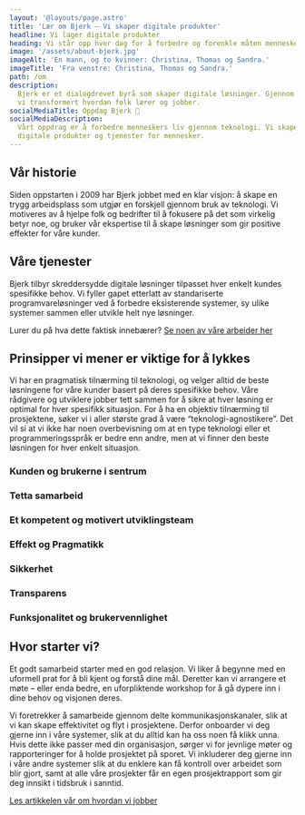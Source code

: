 ```yaml
---
layout: '@layouts/page.astro'
title: 'Lær om Bjerk – Vi skaper digitale produkter'
headline: Vi lager digitale produkter
heading: Vi står opp hver dag for å forbedre og forenkle måten mennesker lærer, tenker, jobber og kommuniserer på. Bjerk samler folk med kompetanse innen programvareutvikling, brukeropplevelse og produktledelse for å gjøre verden til et bedre sted.
image: '/assets/about-bjerk.jpg'
imageAlt: 'En mann, og to kvinner: Christina, Thomas og Sandra.'
imageTitle: 'Fra venstre: Christina, Thomas og Sandra.'
path: /om
description:
  Bjerk er et dialogdrevet byrå som skaper digitale løsninger. Gjennom 14 år har
  vi transformert hvordan folk lærer og jobber.
socialMediaTitle: Oppdag Bjerk 🌳
socialMediaDescription:
  Vårt oppdrag er å forbedre menneskers liv gjennom teknologi. Vi skaper
  digitale produkter og tjenester for mennesker.
---
```


## Vår historie

Siden oppstarten i 2009 har Bjerk jobbet med en klar visjon: å skape en trygg 
arbeidsplass som utgjør en forskjell gjennom bruk av teknologi. Vi motiveres av 
å hjelpe folk og bedrifter til å fokusere på det som virkelig betyr noe, og 
bruker vår ekspertise til å skape løsninger som gir positive effekter for våre 
kunder.

## Våre tjenester

Bjerk tilbyr skreddersydde digitale løsninger tilpasset hver enkelt kundes 
spesifikke behov. Vi fyller gapet etterlatt av standariserte 
programvareløsninger ved å forbedre eksisterende systemer, sy ulike systemer 
sammen eller utvikle helt nye løsninger.


Lurer du på hva dette faktisk innebærer? [Se noen av våre arbeider her](/arbeid)

## Prinsipper vi mener er viktige for å lykkes

Vi har en pragmatisk tilnærming til teknologi, og velger alltid de beste 
løsningene for våre kunder basert på deres spesifikke behov. Våre rådgivere 
og utviklere jobber tett sammen for å sikre at hver løsning er optimal for 
hver spesifikk situasjon. For å ha en objektiv tilnærming til prosjektene, 
søker vi i aller største grad å være “teknologi-agnostikere”. Det vil si at 
vi ikke har noen overbevisning om at en type teknologi eller et 
programmeringsspråk er bedre enn andre, men at vi finner den beste løsningen 
for hver enkelt situasjon.

### Kunden og brukerne i sentrum

### Tetta samarbeid

### Et kompetent og motivert utviklingsteam

### Effekt og Pragmatikk

### Sikkerhet

### Transparens

### Funksjonalitet og brukervennlighet

## Hvor starter vi?

Et godt samarbeid starter med en god relasjon. Vi liker å begynne med en 
uformell prat for å bli kjent og forstå dine mål. Deretter kan vi arrangere et 
møte – eller enda bedre, en uforpliktende workshop for å gå dypere inn i dine 
behov og visjonen deres.

Vi foretrekker å samarbeide gjennom delte kommunikasjonskanaler, slik at vi 
kan skape effektivitet og flyt i prosjektene. Derfor onboarder vi deg gjerne 
inn i våre systemer, slik at du alltid kan ha oss noen få klikk unna. 
Hvis dette ikke passer med din organisasjon, sørger vi for jevnlige møter og 
rapporteringer for å holde prosjektet på sporet. Vi inkluderer deg gjerne inn i 
våre andre systemer slik at du enklere kan få kontroll over arbeidet som 
blir gjort, samt at alle våre prosjekter får en egen prosjektrapport som gir 
deg innsikt i tidsbruk i sanntid.

[Les artikkelen vår om hvordan vi jobber](/artikler/2023/jobbe-med-bjerk)
